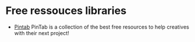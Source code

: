 # Free ressouces libraries

- [Pintab](http://pintab.co)
PinTab is a collection of the best free resources to help creatives with their next project!
